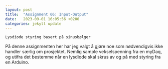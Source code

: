 ```yaml
---
layout: post
title:  "Assignment 06: Input-Output"
date:   2023-09-01 16:05:56 +0200
categories: jekyll update
---
```


`Lysdiode styring basert på sinusbølger`

På denne assignmenten her har jeg valgt å gjøre noe som nødvendigvis ikke handler særlig om prosjektet. Nemlig sample vekselspenning fra en myDaq, og utifra det bestemme når en lysdiode skal skrus av og på med styring fra en Arduino. 


